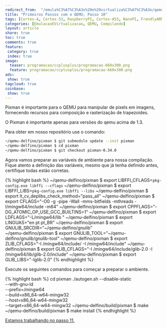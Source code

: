 ```yaml
---
redirect_from:  "/emula%C3%A7%C3%A3o%20e%20virtualiza%C3%A7%C3%A3o/qemu/compilando/Primeiros_Passos_com_o_QEMU-parte-10/"
title: "Primeiros Passos com o QEMU, Passo 10" 
tags: [Cortex-A, Cortex-53, RaspberryPI, Cortex-A53, NanoPI, FrendlyARM, ARM, Intel, TBB,  Emulação, Virtualização, KVM, QEMU, VMware, VirtualBox, VBox, Hiper-V, Xen, GNU ARM Eclipse, Eclipse, Windows, RTOS, uOS, pixman, xTensa, AVR]
categories: [EmulacaoEVirtualizacao, QEMU, Compilando]
layout: article
share: true
toc: true
comments: true
feature:
 category: true
 index: true
image:
  teaser: programacao/ccplusplus/programacao-660x300.png
  feature: programacao/ccplusplus/programacao-660x300.png
ads: 
 show: true
tagcloud: true
coinbase:
 show: true
---
```


Pixman é importante para o QEMU para manipular de pixels em imagens, fornecendo recursos para composição e rasterização de trapezoides. 

<!--more-->

O Pixman é importante apenas para versões do qemu acima de 1.3.

Para obter em nosso repositório use o comando:

```sh
~/qemu-delfino/pixman $ git submodule update --init pixman
~/qemu-delfino/pixman $ cd pixman 
~/qemu-delfino/pixman $ git checkout pixman-0.34.0

```



 

Agora vamos preparar as variáveis de ambiente para nossa compilação. 
Fique atento a definição das variáveis, mesmo que já tenha definido antes, 
certifique todas estão corretas.

{% highlight bash %}
~/qemu-delfino/pixman $ export LIBFFI_CFLAGS=`pkg-config.exe libffi --cflags`
~/qemu-delfino/pixman $ export LIBFFI_LIBS=`pkg-config.exe libffi --libs`
~/qemu-delfino/pixman $ export lt_cv_deplibs_check_method="pass_all"
~/qemu-delfino/pixman $ export CFLAGS="-O0 -g -pipe -Wall -mms-bitfields -mthreads -I/mingw64/include -m64"
~/qemu-delfino/pixman $ export CPPFLAGS="-DG_ATOMIC_OP_USE_GCC_BUILTINS=1"
~/qemu-delfino/pixman $ export LDFLAGS="-L/mingw64/lib "
~/qemu-delfino/pixman $ export LINGUAS="en pt pt_BR"
~/qemu-delfino/pixman $ export GNULIB_SRCDIR="~/qemu-delfino/gnulib"  
~/qemu-delfino/pixman $ export GNULIB_TOOL="~/qemu-delfino/gnulib/gnulib-tool"
~/qemu-delfino/pixman $ export ZLIB_CFLAGS="-I /mingw64/include/ -I /mingw64/include" 
~/qemu-delfino/pixman $ export GLIB_CFLAGS="-I /mingw64/include/glib-2.0 -I /mingw64/lib/glib-2.0/include"
~/qemu-delfino/pixman $ export GLIB_LIBS="-lglib-2.0"
{% endhighlight %}

Execute os seguintes comandos para começar a preparar o ambiente.

{% highlight bash %}
cd pixman
./autogen.sh --disable-static \
             --with-gnu-ld  \
             --prefix=/mingw64 \
             --build=x86_64-w64-mingw32 \
             --host=x86_64-w64-mingw32 \
             --target=x86_64-w64-mingw32 
~/qemu-delfino/build/pixman $ make
~/qemu-delfino/build/pixman $ make install
{% endhighlight %}



[Estamos trabalhando no passo 11.](http://carlosdelfino.eti.br/emulacaoevirtualizacao/qemu/compilando/Primeiros_Passos_com_o_QEMU-passo-11)